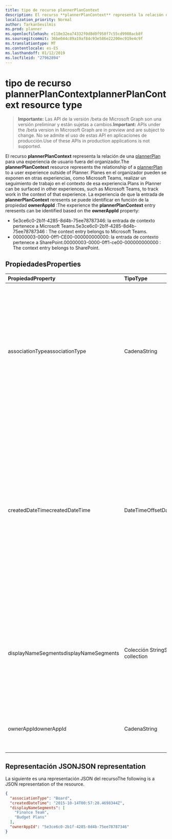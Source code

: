 ```yaml
---
title: tipo de recurso plannerPlanContext
description: El recurso **plannerPlanContext** representa la relación de una plannerPlan para una experiencia de usuario fuera del organizador. Planes en el organizador pueden se exponen en otras experiencias, como Microsoft Teams, realizar un seguimiento de trabajo en el contexto de esa experiencia.
localization_priority: Normal
author: TarkanSevilmis
ms.prod: planner
ms.openlocfilehash: e118e32ea74332f0d8d0f958f7c55cd9980acb8f
ms.sourcegitcommit: 36be044c89a19af84c93e586e22200ec919e4c9f
ms.translationtype: MT
ms.contentlocale: es-ES
ms.lasthandoff: 01/12/2019
ms.locfileid: "27962894"
---
```

# <a name="plannerplancontext-resource-type"></a><span data-ttu-id="7ce12-104">tipo de recurso plannerPlanContext</span><span class="sxs-lookup"><span data-stu-id="7ce12-104">plannerPlanContext resource type</span></span>

> <span data-ttu-id="7ce12-105">**Importante:** Las API de la versión /beta de Microsoft Graph son una versión preliminar y están sujetas a cambios.</span><span class="sxs-lookup"><span data-stu-id="7ce12-105">**Important:** APIs under the /beta version in Microsoft Graph are in preview and are subject to change.</span></span> <span data-ttu-id="7ce12-106">No se admite el uso de estas API en aplicaciones de producción.</span><span class="sxs-lookup"><span data-stu-id="7ce12-106">Use of these APIs in production applications is not supported.</span></span>

<span data-ttu-id="7ce12-107">El recurso **plannerPlanContext** representa la relación de una [plannerPlan](plannerplan.md) para una experiencia de usuario fuera del organizador.</span><span class="sxs-lookup"><span data-stu-id="7ce12-107">The **plannerPlanContext** resource represents the relationship of a [plannerPlan](plannerplan.md) to a user experience outside of Planner.</span></span> <span data-ttu-id="7ce12-108">Planes en el organizador pueden se exponen en otras experiencias, como Microsoft Teams, realizar un seguimiento de trabajo en el contexto de esa experiencia.</span><span class="sxs-lookup"><span data-stu-id="7ce12-108">Plans in Planner can be surfaced in other experiences, such as Microsoft Teams, to track work in the context of that experience.</span></span>
<span data-ttu-id="7ce12-109">La experiencia de que la entrada de **plannerPlanContext** reresents se puede identificar en función de la propiedad **ownerAppId** :</span><span class="sxs-lookup"><span data-stu-id="7ce12-109">The experience the **plannerPlanContext** entry reresents can be identified based on the **ownerAppId** property:</span></span>
 - <span data-ttu-id="7ce12-110">5e3ce6c0-2b1f-4285-8d4b-75ee78787346: la entrada de contexto pertenece a Microsoft Teams.</span><span class="sxs-lookup"><span data-stu-id="7ce12-110">5e3ce6c0-2b1f-4285-8d4b-75ee78787346 : The context entry belongs to Microsoft Teams.</span></span>
 - <span data-ttu-id="7ce12-111">00000003-0000-0ff1-CE00-000000000000: la entrada de contexto pertenece a SharePoint.</span><span class="sxs-lookup"><span data-stu-id="7ce12-111">00000003-0000-0ff1-ce00-000000000000 : The context entry belongs to SharePoint.</span></span>

## <a name="properties"></a><span data-ttu-id="7ce12-112">Propiedades</span><span class="sxs-lookup"><span data-stu-id="7ce12-112">Properties</span></span>
| <span data-ttu-id="7ce12-113">Propiedad</span><span class="sxs-lookup"><span data-stu-id="7ce12-113">Property</span></span>     | <span data-ttu-id="7ce12-114">Tipo</span><span class="sxs-lookup"><span data-stu-id="7ce12-114">Type</span></span>   |<span data-ttu-id="7ce12-115">Descripción</span><span class="sxs-lookup"><span data-stu-id="7ce12-115">Description</span></span>|
|:---------------|:--------|:----------|
|<span data-ttu-id="7ce12-116">associationType</span><span class="sxs-lookup"><span data-stu-id="7ce12-116">associationType</span></span>|<span data-ttu-id="7ce12-117">Cadena</span><span class="sxs-lookup"><span data-stu-id="7ce12-117">String</span></span>|<span data-ttu-id="7ce12-118">Admite valores NULL.</span><span class="sxs-lookup"><span data-stu-id="7ce12-118">Nullable.</span></span> <span data-ttu-id="7ce12-119">Un tipo definido por la aplicación de la asociación entre el [plannerPlan](plannerplan.md) y la aplicación.</span><span class="sxs-lookup"><span data-stu-id="7ce12-119">An app-defined type of association between the [plannerPlan](plannerplan.md) and the app.</span></span> <span data-ttu-id="7ce12-120">La aplicación puede utilizar esta información para realizar un seguimiento de los distintos tipos de relaciones en el mismo [plannerPlan](plannerplan.md).</span><span class="sxs-lookup"><span data-stu-id="7ce12-120">The app can use this information to track different kinds of relationships to the same [plannerPlan](plannerplan.md).</span></span>|
|<span data-ttu-id="7ce12-121">createdDateTime</span><span class="sxs-lookup"><span data-stu-id="7ce12-121">createdDateTime</span></span>|<span data-ttu-id="7ce12-122">DateTimeOffset</span><span class="sxs-lookup"><span data-stu-id="7ce12-122">DateTimeOffset</span></span>|<span data-ttu-id="7ce12-123">Solo lectura.</span><span class="sxs-lookup"><span data-stu-id="7ce12-123">Read-only.</span></span> <span data-ttu-id="7ce12-124">La fecha y la hora cuando se creó el **plannerPlanContext** .</span><span class="sxs-lookup"><span data-stu-id="7ce12-124">The date and time when the **plannerPlanContext** was created.</span></span> <span data-ttu-id="7ce12-125">El tipo de marca de tiempo representa la información de fecha y hora con el formato ISO 8601 y está siempre en hora UTC.</span><span class="sxs-lookup"><span data-stu-id="7ce12-125">The Timestamp type represents date and time information using ISO 8601 format and is always in UTC time.</span></span> <span data-ttu-id="7ce12-126">Por ejemplo, medianoche en la zona horaria UTC del 1 de enero de 2014 sería así: `'2014-01-01T00:00:00Z'`.</span><span class="sxs-lookup"><span data-stu-id="7ce12-126">For example, midnight UTC on Jan 1, 2014 would look like this: `'2014-01-01T00:00:00Z'`.</span></span>|
|<span data-ttu-id="7ce12-127">displayNameSegments</span><span class="sxs-lookup"><span data-stu-id="7ce12-127">displayNameSegments</span></span>|<span data-ttu-id="7ce12-128">Colección String</span><span class="sxs-lookup"><span data-stu-id="7ce12-128">String collection</span></span>|<span data-ttu-id="7ce12-129">Los segmentos del nombre de la experiencia del externo.</span><span class="sxs-lookup"><span data-stu-id="7ce12-129">The segments of the name of the external experience.</span></span> <span data-ttu-id="7ce12-130">Segmentos representan una estructura jerárquica que permite que otras aplicaciones mostrar la relación.</span><span class="sxs-lookup"><span data-stu-id="7ce12-130">Segments represent a hierarchical structure that allows other apps to display the relationship.</span></span>|
|<span data-ttu-id="7ce12-131">ownerAppId</span><span class="sxs-lookup"><span data-stu-id="7ce12-131">ownerAppId</span></span>|<span data-ttu-id="7ce12-132">Cadena</span><span class="sxs-lookup"><span data-stu-id="7ce12-132">String</span></span>|<span data-ttu-id="7ce12-133">Solo lectura.</span><span class="sxs-lookup"><span data-stu-id="7ce12-133">Read-only.</span></span> <span data-ttu-id="7ce12-134">Identificador de la aplicación que creó el **plannerPlanContext**.</span><span class="sxs-lookup"><span data-stu-id="7ce12-134">ID of the app that created the **plannerPlanContext**.</span></span>|

## <a name="json-representation"></a><span data-ttu-id="7ce12-135">Representación JSON</span><span class="sxs-lookup"><span data-stu-id="7ce12-135">JSON representation</span></span>

<span data-ttu-id="7ce12-136">La siguiente es una representación JSON del recurso</span><span class="sxs-lookup"><span data-stu-id="7ce12-136">The following is a JSON representation of the resource.</span></span>

<!-- {
  "blockType": "resource",
  "optionalProperties": [

  ],
  "@odata.type": "microsoft.graph.plannerPlanContext"
}-->

```json
{
  "associationType": "Board",
  "createdDateTime": "2015-10-14T00:57:28.4698344Z",
  "displayNameSegments": [
    "Finance Team",
    "Budget Plans"
  ],
  "ownerAppId": "5e3ce6c0-2b1f-4285-8d4b-75ee78787346"
}

```

<!-- uuid: 8fcb5dbc-d5aa-4681-8e31-b001d5168d79
2015-10-25 14:57:30 UTC -->
<!-- {
  "type": "#page.annotation",
  "description": "plannerPlanContext resource",
  "keywords": "",
  "section": "documentation",
  "tocPath": ""
}-->
